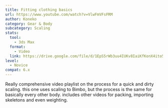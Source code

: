 ```yaml
---
title: Fitting clothing basics
url: https://www.youtube.com/watch?v=VlwFmVFsFRM
author: Koneko
category: Gear & Body
subcategory: Scaling
stats:
  tool:
    - 3ds Max
  format:
    - Video
  link: https://drive.google.com/file/d/1EpS5rWb3uu4IUKv8IaiKfKonX4ito5wl/view?usp=drive_link
level:
  - Novice
compat: 6.x
---
```

Really comprehensive video playlist on the process for a quick and dirty scaling. this one uses scaling to Bimbo, but the process is the same for basically every other body. includes other videos for packing, importing skeletons and even weighting.